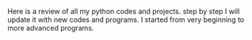 Here is a review of all my python codes and projects.
step by step I will update it with new codes and programs.
I started from very beginning to more advanced programs.
